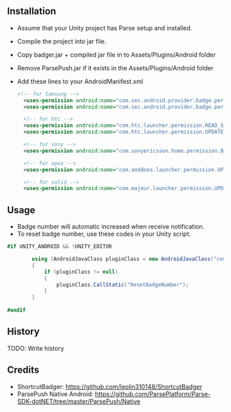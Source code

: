 ## Installation

- Assume that your Unity project has Parse setup and installed.
- Compile the project into jar file.
- Copy badger.jar + compiled jar file in to Assets/Plugins/Android folder
- Remove ParsePush.jar if it exists in the Assets/Plugins/Android folder
- Add these lines to your AndroidManifest.xml
  
  ```xml
  <!-- for Samsung -->
    <uses-permission android:name="com.sec.android.provider.badge.permission.READ" />
    <uses-permission android:name="com.sec.android.provider.badge.permission.WRITE" />

    <!-- for htc -->
    <uses-permission android:name="com.htc.launcher.permission.READ_SETTINGS" />
    <uses-permission android:name="com.htc.launcher.permission.UPDATE_SHORTCUT" />

    <!-- for sony -->
    <uses-permission android:name="com.sonyericsson.home.permission.BROADCAST_BADGE" />

    <!-- for apex -->
    <uses-permission android:name="com.anddoes.launcher.permission.UPDATE_COUNT" />

    <!-- for solid -->
    <uses-permission android:name="com.majeur.launcher.permission.UPDATE_BADGE" />
  ```

## Usage

- Badge number will automatic increased when receive notification.
- To reset badge number, use these codes in your Unity script.
```cs
#if UNITY_ANDROID && !UNITY_EDITOR        

        using (AndroidJavaClass pluginClass = new AndroidJavaClass("com.parse.ParsePushUnityHelper"))
        {
            if (pluginClass != null)
            {
                pluginClass.CallStatic("ResetBadgeNumber");    
            }
        }
        
#endif
```

## History

TODO: Write history

## Credits

- ShortcutBadger: https://github.com/leolin310148/ShortcutBadger
- ParsePush Native Android: https://github.com/ParsePlatform/Parse-SDK-dotNET/tree/master/ParsePush/Native
